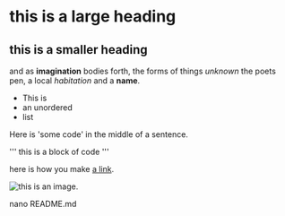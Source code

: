 # this is a large heading

## this is a smaller heading

and as **imagination** bodies forth,
the forms of things *unknown* the poets pen,
a local *habitation* and a **name**.

- This is 
- an unordered
- list

Here is 'some code' in the middle of a sentence.

'''
this is
a
block
of code
'''

here is how you make [a link](https://www.wikipedia.org/).

![this is an image.](https://github.com/yihui/xaringan/releases/download/v0.0.2/karl-moustache.jpg)

nano README.md


